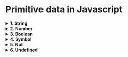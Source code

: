 # Primitive data in Javascript

<details>
<summary><b>1. String</b></summary>
Les chaînes de caractères sont utiles pour stocker des données qui peuvent être représentées sous forme de texte. Parmi les opérations les plus utilisées pour manipuler les chaînes de caractères, on a : la vérification de leur longueur avec <a href ="https://developer.mozilla.org/fr/docs/Web/JavaScript/Reference/Global_Objects/String/length">length</a> , la construction et la concaténation avec les <a href="https://developer.mozilla.org/fr/docs/Web/JavaScript/Guide/Expressions_and_Operators#string_operators">opérateurs + et += </a>, la recherche de sous-chaîne avec les méthodes <a href="https://developer.mozilla.org/fr/docs/Web/JavaScript/Reference/Global_Objects/String/includes">includes()</a> ou <a href="https://developer.mozilla.org/fr/docs/Web/JavaScript/Reference/Global_Objects/String/indexOf">indexOf()</a> ou encore l'extraction de sous-chaînes avec la méthode <a href="https://developer.mozilla.org/fr/docs/Web/JavaScript/Reference/Global_Objects/String/substring">substring()</a>.

___
</details>


<details>
<summary><b>2. Number</b></summary>
L'objet Number est une enveloppe objet (wrapper) autour du <a href="https://developer.mozilla.org/fr/docs/Web/JavaScript/Data_structures#le_type_nombre">type primitif numérique</a>. Autrement dit, il est utilisé pour manipuler les nombres comme des objets. Pour créer un objet Number, on utilise le constructeur Number().  

```javascript
new Number(valeur);
var a = new Number('123'); // a === 123 donnera false
var b = Number('123'); // b === 123 donnera true
a instanceof Number; // donnera true
b instanceof Number; // donnera false
```
___
</details>


<details>
<summary><b>3. Boolean</b></summary>
La valeur passée en premier paramètre est, si nécessaire, convertie en valeur booléenne. Si la valeur est omise ou est <code>0</code>, <code>-0</code>, <a href="https://developer.mozilla.org/fr/docs/Web/JavaScript/Reference/Operators/null">null</a>, <code>false</code>, <a href="https://developer.mozilla.org/fr/docs/Web/JavaScript/Reference/Global_Objects/NaN">NaN</a>, <a href="https://developer.mozilla.org/fr/docs/Web/JavaScript/Reference/Global_Objects/undefined">undefined</a> ou une chaîne de caractères vide (<code>" "</code>), l'objet a une valeur initiale de <code>false</code>. Toutes les autres valeurs, y compris n'importe quel objet, un tableau vide (<code>[ ]</code>), ou une chaîne de caractères <code>"false"</code>, créent un objet avec une valeur initiale de <code>true</code>.

Il ne faut pas confondre les valeurs primitives booléennes <code>true</code> et <code>false</code> avec les valeurs <code>true</code> et <code>false</code> d'un objet <b>Boolean</b>.

```javascript
new Number(valeur);
var a = new Number('123'); // a === 123 donnera false
var b = Number('123'); // b === 123 donnera true
a instanceof Number; // donnera true
b instanceof Number; // donnera false
```

<details>
<summary><b>3.1 Object Boolean</b></summary>
Tout objet dont la valeur n'est ni <code>undefined</code> ni <code>null</code>, incluant un objet Boolean dont la valeur est fausse, est évalué à <code>true</code> lorsqu'il est utilisé dans une instruction conditionnelle. Par exemple, la condition de l'instruction <a href="https://developer.mozilla.org/fr/docs/Web/JavaScript/Reference/Statements/if...else">if</a> dans le code suivant est validée, car l'expression <code>x</code> est évaluée à true:

```javascript
var x = new Boolean(false);
if (x) {
  // ce code est exécuté
}
```

Ce comportement ne s'applique pas aux valeurs primitives booléennes. Par exemple, dans le code suivant, la condition est évaluée à <code>false</code>:
```javascript
var x = false;
if (x) {
  // ce code n'est pas exécuté
}
}
```
___
</details>
___
</details>



<details>
<summary><b>4. Symbol</b></summary>
Chaque valeur retournée par <a href="https://developer.mozilla.org/fr/docs/Web/JavaScript/Reference/Global_Objects/Symbol">symbol( )</a> est unique. Le principe d’un symbol est d’être utilisé comme identifiant unique d’un objet.

```javascript
let log = console.log
log(Symbol() == Symbol()); // false
log(Symbol() === Symbol()); // false
// => Chaque symbol est donc bien unique
```

Les params passés dans symbol( ) n’ont aucune fonctionnalités. Ce ne sont que des descriptions

```javascript
let sym1 = Symbol(); // Symbol()
let sym2 = Symbol(123); // Symbol(123)
let sym3 = Symbol('Tom'); // Symbol(Tom)
```

<details>
<summary><b>4.1 Clés pour identifier un Symbol( )</b></summary>
Avec <a href="https://developer.mozilla.org/fr/docs/Web/JavaScript/Reference/Global_Objects/Symbol/for">Symbol.for( )</a>, JS va regarder si un identifiant existe pour cette clé et la retourner. Si la clé n’existe pas, JS va la créer.

- Symbol.for( ) ⇒ Créer ou cherche une clé
- Symbol.keyFor( variable) ⇒ Retourne la valeur de la clé

```javascript
let log = console.log
const s2 = Symbol(123); // Symbol(123)
let s5 = Symbol.for(555);

log(Symbol.for(123) == Symbol(123)); // false car Symbol(123) est une description, pas une clé
log(Symbol.for(123) === Symbol.for(123)); // true car on compare bien deux même clés => Symbol.for()
log(Symbol.keyFor(s2); // undefined car la const s2 n'a pas de clé mais une description
log(Symbol.keyFor(s5); // 555
```
___
</details>

<details>
<summary><b>4.2 Utilisation avec un object</b></summary>

```javascript
let log = console.log

let obj = {};
obj['prop1'] = 'value1'; // prop1 value1
obj['prop2'] = 'value2'; // prop2 value2
obj[Symbol()] = 'value3'; // Si la clé est un symbol, cette dernière n’est pas incluse dans l’objet.
obj['prop14] = Symbol(); // prop4 Symbol()

for(let p in obj) {
	log(p, obj[p]);
}

log(JSON.stringify(obj)); // {"prop1": "value1", "prop2": "value2"}
// avec la method stringify si la clé ou la valeur est un symbol(), ces dernières ne sont pas incluse dans l'objet
```
___
</details>
___
</details>

<details>
<summary><b>5. Null</b></summary>

La valeur null est un littéral JavaScript représentant la nullité au sens où aucune valeur pour l'objet n'est présente.
___
</details>

<details>
<summary><b>6. Undefined</b></summary>

Est une Valeur primitive affectée automatiquement aux <a href="https://developer.mozilla.org/fr/docs/Glossary/Variable">variables</a> qui viennent d'être déclarées ou aux <a href="https://developer.mozilla.org/fr/docs/Glossary/Argument">arguments</a> formels pour lesquels il n'y a pas d'arguments réels.
___
</details>